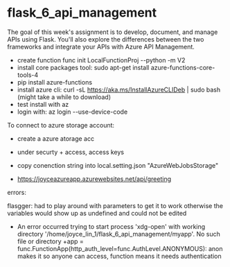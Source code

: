# flask_6_api_management
The goal of this week's assignment is to develop, document, and manage APIs using Flask. You'll also explore the differences between the two frameworks and integrate your APIs with Azure API Management.


+ create function func init LocalFunctionProj --python -m V2
+ install core packages tool: sudo apt-get install azure-functions-core-tools-4
+ pip install azure-functions
+ install azure cli: curl -sL https://aka.ms/InstallAzureCLIDeb | sudo bash
(might take a while to download)
+ test install with az
+ login with: az login --use-device-code

To connect to azure storage account: 
+ create a azure atorage acc
+ under securty + access, access keys 
+ copy conenction string into local.setting.json "AzureWebJobsStorage"

+ https://joyceazureapp.azurewebsites.net/api/greeting

errors: 

flasgger: had to play around with parameters to get it to work otherwise the variables would show up as undefined and could not be edited
+ An error occurred trying to start process 'xdg-open' with working directory '/home/joyce_lin_1/flask_6_api_management/myapp'. No such file or directory
+app = func.FunctionApp(http_auth_level=func.AuthLevel.ANONYMOUS): anon makes it so anyone can access, function means it needs authentication 